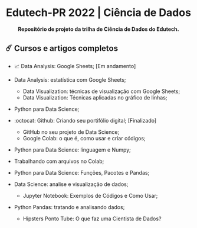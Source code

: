 <h1 align="center"><b>Edutech-PR 2022 | Ciência de Dados</b></h1>

<p align="center"><b> Repositório de projeto da trilha de Ciência de Dados do Edutech.</b></p>

:comet: Cursos e artigos completos
------
* :chart_with_upwards_trend: Data Analysis: Google Sheets; [Em andamento]
* Data Analysis: estatística com Google Sheets;
  *  Data Visualization: técnicas de visualização com Google Sheets;
  *  Data Visualization: Técnicas aplicadas no gráfico de linhas;

* Python para Data Science;
* :octocat: Github: Criando seu portifólio digital; [Finalizado]
  *  GitHub no seu projeto de Data Science;
  *  Google Colab: o que é, como usar e criar códigos;
* Python para Data Science: linguagem e Numpy;
* Trabalhando com arquivos no Colab;
* Python para Data Science: Funções, Pacotes e Pandas;
* Data Science: analise e visualização de dados;
  * Jupyter Notebook: Exemplos de Códigos e Como Usar;
* Python Pandas: tratando e analisando dados;
  * Hipsters Ponto Tube: O que faz uma Cientista de Dados?

#
